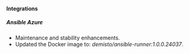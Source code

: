 
#### Integrations
##### Ansible Azure
- Maintenance and stability enhancements.
- Updated the Docker image to: *demisto/ansible-runner:1.0.0.24037*.